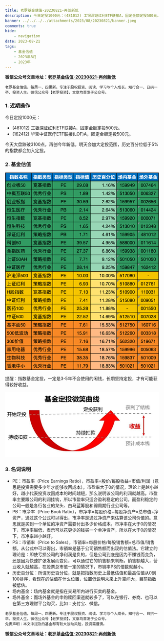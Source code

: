 ```yaml
---
title: 老罗基金估值-20230821-再创新低
description: 今日定投1000元：(481012) 工银深证红利ETF联接A，固定金额定投500元。(162412) 华宝中证医疗ETF联接(LOF)A，固定金额定投500元。今天大盘跌破3100点，再创今年新低。明天会加大定投范围，历史百分位低于5%的指数都会加入定投。
banner: ../../../../attachments/2023/08/20230821/banner.jpeg
comments: true
hide:
    - navigation
date: 2023-08-21
tags:
    - 基金估值
    - 2023年8月
    - 2023年
---
```


__微信公众号文章地址：[老罗基金估值-20230821-再创新低](https://mp.weixin.qq.com/s/IqyUrJm7JNCpBo5grUUCxA)__

```
老罗基金估值，每周一、四更新。专注于股权投资、阅读、学习与个人成长，知行合一、日拱一卒、投资人生。微信公众号【老罗投资】，文章均首发于公众号。
```

### 1. 近期操作

今日定投1000元：

+ (481012) 工银深证红利ETF联接A，固定金额定投500元。
+ (162412) 华宝中证医疗ETF联接(LOF)A，固定金额定投500元。

今天大盘跌破3100点，再创今年新低。明天会加大定投范围，历史百分位低于5%的指数都会加入定投。

### 2. 基金估值

![低估值指数基金(当前估值便宜适合定投)](../../../attachments/2023/08/20230821/1.png)

<p class="smile_curve_notice">
    提醒：指数基金定投，一定是3-5年不会使用的闲钱，长期坚持定投，才有可能获得较好收益。
</p>

![基金定投微笑曲线](../../../assets/images/smile_curve.jpeg)

### 3. 名词说明

+ PE：市盈率（Price Earnings Ratio），市盈率=股价/每股收益=市值/利润（意思是投资需要多少年才能够收回成本）。市盈率大于0的情况，理论上是越小越好，越小代表投资收回成本的时间越短，那么说明该公司的利润就越高。市盈率主要跟公司的利润挂钩，所以市盈率只适合盈利稳定的公司。而盈利稳定的公司一般是各行各业的龙头、白马蓝筹股和弱周期行业公司等。
+ PB：市净率（Price Book Ratio），市净率=每股价格÷每股净资产=总市值÷净资产，通过这个公式可以得出，市净率是通过净资产来估算该公司价值的。意思就是买到一个单位的净资产需要付出多少价格成本。市净率在大于0的情况下，市净率越低，表示可以花更少的钱买一个单净资产，所以在大于0的情况下，市净率越小越好。
+ PS：市销率（Price to Sales），市销率=每股价格/每股销售额=总市值/销售额。从公式中可以得出，市销率是基于公司销售额而出现的估值法。它建立的理论是：即使亏损公司的净利润是负的，但是公司到底是因为不赚钱而变负，还是因为快速扩张发展而变负，可以通过它的销售额来判断。销售额越大，营业收入就越高，在股票总市值一定的情况下，市销率PS的倍数就越小。
+ 历史百分位：所谓历史百分位，就是把指数历史上最低估值和最高估值从0到100排序，看现在的估值在什么位置，位置低说明未来上升空间大，目前指数被低估。
+ 场内基金：场内基金就是指在交易所内进行买卖的基金。
+ 场外基金：而场外基金的申购赎回渠道就较多了，可以在银行、券商、也可以在第三方理财平台购买，比如：支付宝、微信。

```
老罗基金估值，每周一、四更新。专注于股权投资、阅读、学习与个人成长，知行合一、日拱一卒、投资人生。微信公众号【老罗投资】，文章均首发于公众号。
免责声明：本文中提及的基金都有较大波动风险，投资需谨慎。
```

__微信公众号文章地址：[老罗基金估值-20230821-再创新低](https://mp.weixin.qq.com/s/IqyUrJm7JNCpBo5grUUCxA)__
